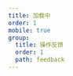 ```yaml
---
title: 加载中
order: 1
mobile: true
group:
  title: 操作反馈
  order: 1
  path: feedback
---
```


<code src="../demo/Spin.jsx"></code>
<API src="../src/Spin.tsx"></API>
